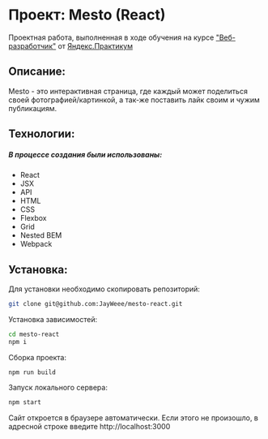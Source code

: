 # Проект: Mesto (React)
 Проектная работа, выполненная в ходе обучения на курсе ["Веб-разработчик"](https://practicum.yandex.ru/web/) от   [Яндекс.Практикум](https://practicum.yandex.ru/)
## Описание:
 Mesto - это интерактивная страница, где каждый может поделиться своей фотографией/картинкой, а так-же поставить лайк своим и чужим публикациям. 
## Технологии:
##### В процессе создания были использованы:
- React
- JSX
- API
- HTML
- CSS
- Flexbox
- Grid
- Nested BEM
- Webpack
## Установка:
Для установки необходимо скопировать репозиторий:
```Bash
git clone git@github.com:JayWeee/mesto-react.git
```
Установка зависимостей:
```Bash
cd mesto-react
npm i
```
Сборка проекта:
```Bash
npm run build
```
Запуск локального сервера:
```Bash
npm start
```
Сайт откроется в браузере автоматически. Если этого не произошло, в адресной строке введите http://localhost:3000


